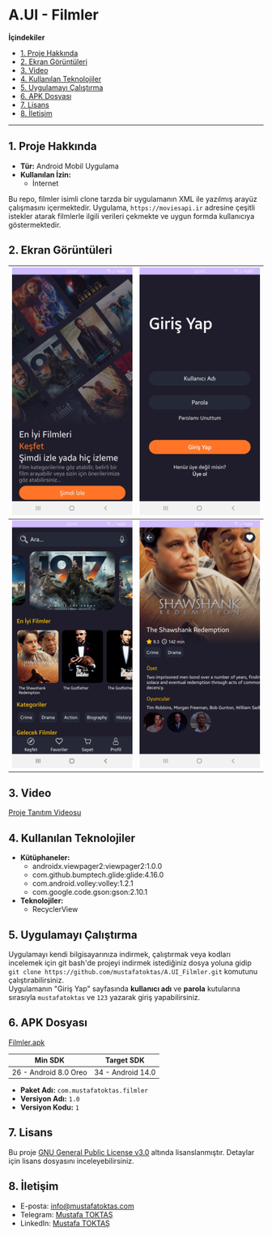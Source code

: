 # A.UI - Filmler

**İçindekiler**

  - [1. Proje Hakkında](#1-proje-hakkında)
  - [2. Ekran Görüntüleri](#2-ekran-görüntüleri)
  - [3. Video](#3-video)
  - [4. Kullanılan Teknolojiler](#4-kullanılan-teknolojiler)
  - [5. Uygulamayı Çalıştırma](#5-uygulamayı-çalıştırma)
  - [6. APK Dosyası](#6-apk-dosyası)
  - [7. Lisans](#7-lisans)
  - [8. İletişim](#8-i̇letişim)

---

## 1. Proje Hakkında

  - **Tür:** Android Mobil Uygulama
  - **Kullanılan İzin:** 
    - İnternet

Bu repo, filmler isimli clone tarzda bir uygulamanın XML ile yazılmış arayüz çalışmasını içermektedir. Uygulama, `https://moviesapi.ir` adresine çeşitli istekler atarak filmlerle ilgili verileri çekmekte ve uygun formda kullanıcıya göstermektedir.


## 2. Ekran Görüntüleri

|  ![Ekran Görüntüsü 1](./README%20RESOURCES/Ekran%20Görüntüsü%201.jpg) | ![Ekran Görüntüsü 2](./README%20RESOURCES/Ekran%20Görüntüsü%202.jpg) |
| ------------- | ------------- |
|  ![Ekran Görüntüsü 3](./README%20RESOURCES/Ekran%20Görüntüsü%203.jpg) | ![Ekran Görüntüsü 4](./README%20RESOURCES/Ekran%20Görüntüsü%204.jpg) |

## 3. Video

[Proje Tanıtım Videosu](https://youtube.com/shorts/-3PfJ6TBCUs?feature=share)

## 4. Kullanılan Teknolojiler

- **Kütüphaneler:**
  - androidx.viewpager2:viewpager2:1.0.0
  - com.github.bumptech.glide:glide:4.16.0
  - com.android.volley:volley:1.2.1
  - com.google.code.gson:gson:2.10.1
- **Teknolojiler:**
  - RecyclerView

## 5. Uygulamayı Çalıştırma

Uygulamayı kendi bilgisayarınıza indirmek, çalıştırmak veya kodları incelemek için git bash'de projeyi indirmek istediğiniz dosya yoluna gidip `git clone https://github.com/mustafatoktas/A.UI_Filmler.git`
komutunu çalıştırabilirsiniz. <br>
Uygulamanın  "Giriş Yap" sayfasında **kullanıcı adı** ve **parola** kutularına sırasıyla `mustafatoktas` ve `123` yazarak  giriş yapabilirsiniz.


## 6. APK Dosyası

[Filmler.apk](./README%20RESOURCES/Filmler.apk)

|  Min SDK | Target SDK |
| ------------- | ------------- |
|  26 - Android 8.0 Oreo | 34 - Android 14.0 |
- **Paket Adı:** `com.mustafatoktas.filmler`
- **Versiyon Adı:** `1.0`
- **Versiyon Kodu:** `1`

## 7. Lisans

Bu proje [GNU General Public License v3.0](LICENSE) altında lisanslanmıştır. Detaylar için lisans dosyasını inceleyebilirsiniz.

## 8. İletişim

- E-posta: [info@mustafatoktas.com](mailto:info@mustafatoktas.com)
- Telegram: [Mustafa TOKTAŞ](https://t.me/mustafatoktas00)
- LinkedIn: [Mustafa TOKTAŞ](https://www.linkedin.com/in/mustafatoktas/)
